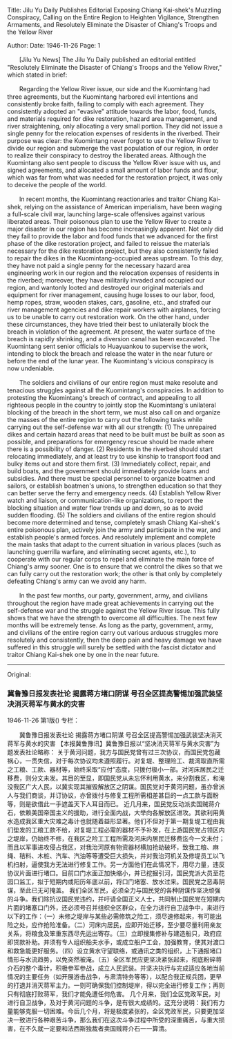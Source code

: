 Title: Jilu Yu Daily Publishes Editorial Exposing Chiang Kai-shek's Muzzling Conspiracy, Calling on the Entire Region to Heighten Vigilance, Strengthen Armaments, and Resolutely Eliminate the Disaster of Chiang's Troops and the Yellow River

Author: 
Date: 1946-11-26
Page: 1

　　[Jilu Yu News] The Jilu Yu Daily published an editorial entitled "Resolutely Eliminate the Disaster of Chiang's Troops and the Yellow River," which stated in brief:

　　Regarding the Yellow River issue, our side and the Kuomintang had three agreements, but the Kuomintang harbored evil intentions and consistently broke faith, failing to comply with each agreement. They consistently adopted an "evasive" attitude towards the labor, food, funds, and materials required for dike restoration, hazard area management, and river straightening, only allocating a very small portion. They did not issue a single penny for the relocation expenses of residents in the riverbed. Their purpose was clear: the Kuomintang never forgot to use the Yellow River to divide our region and submerge the vast population of our region, in order to realize their conspiracy to destroy the liberated areas. Although the Kuomintang also sent people to discuss the Yellow River issue with us, and signed agreements, and allocated a small amount of labor funds and flour, which was far from what was needed for the restoration project, it was only to deceive the people of the world.

　　In recent months, the Kuomintang reactionaries and traitor Chiang Kai-shek, relying on the assistance of American imperialism, have been waging a full-scale civil war, launching large-scale offensives against various liberated areas. Their poisonous plan to use the Yellow River to create a major disaster in our region has become increasingly apparent. Not only did they fail to provide the labor and food funds that we advanced for the first phase of the dike restoration project, and failed to reissue the materials necessary for the dike restoration project, but they also consistently failed to repair the dikes in the Kuomintang-occupied areas upstream. To this day, they have not paid a single penny for the necessary hazard area engineering work in our region and the relocation expenses of residents in the riverbed; moreover, they have militarily invaded and occupied our region, and wantonly looted and destroyed our original materials and equipment for river management, causing huge losses to our labor, food, hemp ropes, straw, wooden stakes, cars, gasoline, etc., and strafed our river management agencies and dike repair workers with airplanes, forcing us to be unable to carry out restoration work. On the other hand, under these circumstances, they have tried their best to unilaterally block the breach in violation of the agreement. At present, the water surface of the breach is rapidly shrinking, and a diversion canal has been excavated. The Kuomintang sent senior officials to Huayuankou to supervise the work, intending to block the breach and release the water in the near future or before the end of the lunar year. The Kuomintang's vicious conspiracy is now undeniable.

　　The soldiers and civilians of our entire region must make resolute and tenacious struggles against all the Kuomintang's conspiracies. In addition to protesting the Kuomintang's breach of contract, and appealing to all righteous people in the country to jointly stop the Kuomintang's unilateral blocking of the breach in the short term, we must also call on and organize the masses of the entire region to carry out the following tasks while carrying out the self-defense war with all our strength: (1) The unrepaired dikes and certain hazard areas that need to be built must be built as soon as possible, and preparations for emergency rescue should be made where there is a possibility of danger. (2) Residents in the riverbed should start relocating immediately, and at least try to use kinship to transport food and bulky items out and store them first. (3) Immediately collect, repair, and build boats, and the government should immediately provide loans and subsidies. And there must be special personnel to organize boatmen and sailors, or establish boatmen's unions, to strengthen education so that they can better serve the ferry and emergency needs. (4) Establish Yellow River watch and liaison, or communication-like organizations, to report the blocking situation and water flow trends up and down, so as to avoid sudden flooding. (5) The soldiers and civilians of the entire region should become more determined and tense, completely smash Chiang Kai-shek's entire poisonous plan, actively join the army and participate in the war, and establish people's armed forces. And resolutely implement and complete the main tasks that adapt to the current situation in various places (such as launching guerrilla warfare, and eliminating secret agents, etc.), to cooperate with our regular corps to repel and eliminate the main force of Chiang's army sooner. One is to ensure that we control the dikes so that we can fully carry out the restoration work; the other is that only by completely defeating Chiang's army can we avoid any harm.

　　In the past few months, our party, government, army, and civilians throughout the region have made great achievements in carrying out the self-defense war and the struggle against the Yellow River issue. This fully shows that we have the strength to overcome all difficulties. The next few months will be extremely tense. As long as the party, government, army, and civilians of the entire region carry out various arduous struggles more resolutely and consistently, then the deep pain and heavy damage we have suffered in this struggle will surely be settled with the fascist dictator and traitor Chiang Kai-shek one by one in the near future.



<hr /> 

Original: 


### 冀鲁豫日报发表社论  揭露蒋方堵口阴谋  号召全区提高警惕加强武装坚决消灭蒋军与黄水的灾害

1946-11-26
第1版()
专栏：

　　冀鲁豫日报发表社论
    揭露蒋方堵口阴谋
    号召全区提高警惕加强武装坚决消灭蒋军与黄水的灾害
    【本报冀鲁豫讯】冀鲁豫日报以“坚决消灭蒋军与黄水灾害”为题发表社论略称：
    关于黄河问题，我方与国民党曾有过三次协议，而国民党包藏祸心，一贯失信，对于每次协议均未遵照履行。对复堤、整理险工、裁湾取直所需之工粮、工款、器材等，始终采取“应付”态度，只拨付极小一部。对河床居民之迁移费，则分文未发。其目的至显，即国民党从未忘怀利用黄水，来分割我区，和淹没我区广大人民，以冀实现其摧毁解放区之阴谋。国民党对于黄河问题，虽亦曾派人与我们商谈，并订协议，亦曾拨付与修复工程所需相差甚巨的一点工款与面粉等，则是欲借此一手遮盖天下人耳目而已。
    近几月来，国民党反动派卖国贼蒋介石，依赖美国帝国主义的援助，进行全面内战，大举向各解放区进攻。其欲利用黄水造成我区重大灾难之毒计也就随着益形显著。他们不但对于第一期复堤工程由我们垫发的工粮工款不给，对复堤工程必需的器材不予补发，在上游国民党占领区内之堤岸，仍始终不修，在我区之险工工程所需及河床内居民迁移费迄今一文未付；而且以军事进攻侵占我区，对我治河原有物资器材横加抢劫破坏，致我工粮、麻绳、秸料、木桩、汽车、汽油等等遭受巨大损失，并对我治河机关及修堤员工以飞机扫射，逼使我方无法进行修复工作。另一方面他们在此情况下，用尽力量，违反协议片面进行堵口。目前口门水面正加快缩小，并已挖掘引河，国民党派大员至花园口监工，拟于短期内或阳历年底以前，将口门堵塞、放水过来。国民党之恶毒阴谋，至此已无可掩盖。
    我们全区军民，必须全力与国民党的各种阴谋作坚决顽强的斗争。我们除抗议国民党违约，并吁请全国正义人士，共同制止国民党在短期内片面的堵塞口门外，还必须号召并组织全区群众，在全力进行自卫战争中，来进行以下的工作：（一）未修之堤岸与某些必需修筑之险工，须尽速修起来，有可能出险之处，应作抢险准备。（二）河床内居民，应即开始迁移，至少要尽量利用亲友关系，将粮食及笨重东西尽先运出寄存。（三）立即搜集修补与建造船只，政府应即贷款补助。并须有专人组织船夫水手，或成立船户工会，加强教育，使其对渡口和救急能更好服务。（四）设立黄水守望联络，或通讯之类的组织，上下通报堵口情形与水流趋势，以免突然被淹。（五）全区军民应更坚决紧张起来，彻底粉碎蒋介石的整个毒计，积极参军参战，成立人民武装。并坚决执行与完成适应各地当前情况的主要任务（如开展游击战争，与肃清特务等等），以配合我正规兵团，更早的打退并消灭蒋军主力。一则可确保我们控制堤岸，得以完全进行修复工作；再则只有彻底打败蒋军，我们才能免遭任何危害。
    几个月来，我们全区党政军民，对进行自卫战争，及对于黄河问题的斗争，是有很大成绩的。这充分说明：我们有力量能够克服一切困难。今后几个月，将是极度紧张的，全区党政军民，只要更加坚决一致进行各种艰苦斗争，那么我们在这次斗争过程中所受的深重痛苦，与重大损害，在不久就一定要和法西斯独裁者卖国贼蒋介石一一算清。
